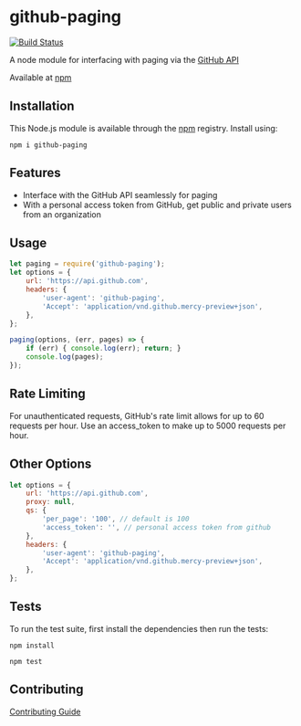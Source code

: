 # github-paging
[![Build Status](https://travis-ci.org/jakedallinson/github-paging.svg?branch=master)](https://travis-ci.org/jakedallinson/github-paging)

A node module for interfacing with paging via the [GitHub API](https://developer.github.com/v3/ "GitHub API")

Available at [npm](https://www.npmjs.com/package/github-paging "npm")

## Installation

This Node.js module is available through the [npm](https://www.npmjs.com "npm") registry. Install using:

`npm i github-paging`

## Features

* Interface with the GitHub API seamlessly for paging
* With a personal access token from GitHub, get public and private users from an organization

## Usage

```js
let paging = require('github-paging');
let options = {
    url: 'https://api.github.com',
    headers: {
        'user-agent': 'github-paging',
        'Accept': 'application/vnd.github.mercy-preview+json',
    },
};

paging(options, (err, pages) => {
    if (err) { console.log(err); return; }
    console.log(pages);
});
```

## Rate Limiting

For unauthenticated requests, GitHub's rate limit allows for up to 60 requests per hour. Use an access_token to make up to 5000 requests per hour.

## Other Options

```js
let options = {
    url: 'https://api.github.com',
    proxy: null,
    qs: {
        'per_page': '100', // default is 100
        'access_token': '', // personal access token from github
    },
    headers: {
        'user-agent': 'github-paging',
        'Accept': 'application/vnd.github.mercy-preview+json',
    },
};
```

## Tests

To run the test suite, first install the dependencies then run the tests:

`npm install`

`npm test`

## Contributing

[Contributing Guide](https://github.com/jakedallinson/github-paging/blob/master/CONTRIBUTING.md "Contributing Guide")